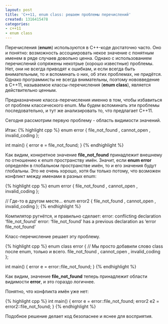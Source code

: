 ```yaml
---
layout: post
title: 'C++11, enum class: решаем проблемы перечислений'
created: 1316415478
categories:
- c++11
- enum class
---
```

<!--break-->
Перечисления (**enum**) используются в C++-коде достаточно часто. Оно и понятно: возможность ассоциировать некое значение с понятным именем в ряде случаев довольно ценна. Однако с использованием перечислений сопряжены некотрые (хорошо известные) проблемы. Нет, они не всегда приводят к ошибкам, и если всегда быть внимательным, то и вспоминать о них, об этих проблемах, не придётся. Однако программисты не всегда внимательны, поэтому нововведение в C++11, называемое классы-перечисления (**enum class**), является действительно ценным.

Предназначение класса-перечисления именно в том, чтобы избавиться от проблем классического enum. Мы будем вспоминать эти проблемы последовательно, и тут же анализировать то, что предлагает C++11.

Сегодня рассмотрим первую проблему - область видимости значений.

Итак:
{% highlight cpp %}
enum error {
      file_not_found
    , cannot_open
    , invalid_coding
};

int main() {
    error e = file_not_found;
}
{% endhighlight %}

Как видим, конкретное значение **file_not_found** принадлежит внешнему по отношению к enum пространству имён. Значит, если **enum error** определён в глобальном пространстве имён, то и его значения будут глобальны. Это не очень хорошо, хотя бы только потому, что возможен конфликт между именами в разных enum:

{% highlight cpp %}
enum error {
      file_not_found
    , cannot_open
    , invalid_coding
};

// Где-то в другом месте...
enum error2 {
	  file_not_found
	, cannot_open
	, invalid_coding
};
{% endhighlight %}

Компилятор ругнётся, и правильно сделает:
error: conflicting declaration ‘file_not_found’
error: ‘file_not_found’ has a previous declaration as ‘error file_not_found’

Класс-перечисление решает эту проблему.

{% highlight cpp %}
enum class error {   // Мы просто добавили слово class после enum, только и всего.
    file_not_found
    , cannot_open
    , invalid_coding
};

int main() {
    error e = error::file_not_found;
}
{% endhighlight %}

Как видим, значение **file_not_found** теперь принадлежит области видимости **error**, и это гораздо логичнее.

Понятно, что конфликта имён уже нет:

{% highlight cpp %}
int main() {
    error e   = error::file_not_found;
    error2 e2 = error2::file_not_found;
}
{% endhighlight %}

Подобное решение делает код безопаснее и яснее для восприятия.
